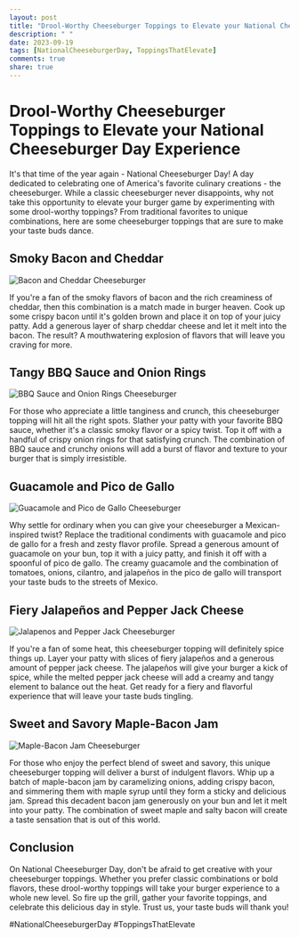 ```yaml
---
layout: post
title: "Drool-Worthy Cheeseburger Toppings to Elevate your National Cheeseburger Day Experience"
description: " "
date: 2023-09-19
tags: [NationalCheeseburgerDay, ToppingsThatElevate]
comments: true
share: true
---
```


# Drool-Worthy Cheeseburger Toppings to Elevate your National Cheeseburger Day Experience

It's that time of the year again - National Cheeseburger Day! A day dedicated to celebrating one of America's favorite culinary creations - the cheeseburger. While a classic cheeseburger never disappoints, why not take this opportunity to elevate your burger game by experimenting with some drool-worthy toppings? From traditional favorites to unique combinations, here are some cheeseburger toppings that are sure to make your taste buds dance.

## Smoky Bacon and Cheddar

![Bacon and Cheddar Cheeseburger](https://images.unsplash.com/photo-1575915979546-4ef528e59535)

If you're a fan of the smoky flavors of bacon and the rich creaminess of cheddar, then this combination is a match made in burger heaven. Cook up some crispy bacon until it's golden brown and place it on top of your juicy patty. Add a generous layer of sharp cheddar cheese and let it melt into the bacon. The result? A mouthwatering explosion of flavors that will leave you craving for more.

## Tangy BBQ Sauce and Onion Rings

![BBQ Sauce and Onion Rings Cheeseburger](https://images.unsplash.com/photo-1584929190466-f83bd1c79244)

For those who appreciate a little tanginess and crunch, this cheeseburger topping will hit all the right spots. Slather your patty with your favorite BBQ sauce, whether it's a classic smoky flavor or a spicy twist. Top it off with a handful of crispy onion rings for that satisfying crunch. The combination of BBQ sauce and crunchy onions will add a burst of flavor and texture to your burger that is simply irresistible.

## Guacamole and Pico de Gallo

![Guacamole and Pico de Gallo Cheeseburger](https://images.unsplash.com/photo-1565766512000-f6c894c4e7aa)

Why settle for ordinary when you can give your cheeseburger a Mexican-inspired twist? Replace the traditional condiments with guacamole and pico de gallo for a fresh and zesty flavor profile. Spread a generous amount of guacamole on your bun, top it with a juicy patty, and finish it off with a spoonful of pico de gallo. The creamy guacamole and the combination of tomatoes, onions, cilantro, and jalapeños in the pico de gallo will transport your taste buds to the streets of Mexico.

## Fiery Jalapeños and Pepper Jack Cheese

![Jalapenos and Pepper Jack Cheeseburger](https://images.unsplash.com/photo-1581081995700-9afbbfad3e36)

If you're a fan of some heat, this cheeseburger topping will definitely spice things up. Layer your patty with slices of fiery jalapeños and a generous amount of pepper jack cheese. The jalapeños will give your burger a kick of spice, while the melted pepper jack cheese will add a creamy and tangy element to balance out the heat. Get ready for a fiery and flavorful experience that will leave your taste buds tingling.

## Sweet and Savory Maple-Bacon Jam

![Maple-Bacon Jam Cheeseburger](https://images.unsplash.com/photo-1560762485-597fd6baf8b6)

For those who enjoy the perfect blend of sweet and savory, this unique cheeseburger topping will deliver a burst of indulgent flavors. Whip up a batch of maple-bacon jam by caramelizing onions, adding crispy bacon, and simmering them with maple syrup until they form a sticky and delicious jam. Spread this decadent bacon jam generously on your bun and let it melt into your patty. The combination of sweet maple and salty bacon will create a taste sensation that is out of this world.

## Conclusion

On National Cheeseburger Day, don't be afraid to get creative with your cheeseburger toppings. Whether you prefer classic combinations or bold flavors, these drool-worthy toppings will take your burger experience to a whole new level. So fire up the grill, gather your favorite toppings, and celebrate this delicious day in style. Trust us, your taste buds will thank you!

#NationalCheeseburgerDay #ToppingsThatElevate